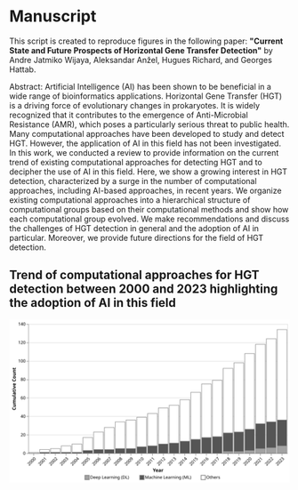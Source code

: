 # Manuscript
This script is created to reproduce figures in the following paper: 
**"Current State and Future Prospects of Horizontal Gene Transfer Detection"** by Andre Jatmiko Wijaya, Aleksandar Anžel, Hugues Richard, and Georges Hattab.

Abstract:
Artificial Intelligence (AI) has been shown to be beneficial in a wide range of bioinformatics applications. Horizontal Gene Transfer (HGT) is a driving force of evolutionary changes in prokaryotes. It is widely recognized that it contributes to the emergence of Anti-Microbial Resistance (AMR), which poses a particularly serious threat to public health. Many computational approaches have been developed to study and detect HGT. However, the application of AI in this field has not been investigated. In this work, we conducted a review to provide information on the current trend of existing computational approaches for detecting HGT and to decipher the use of AI in this field. Here, we show a growing interest in HGT detection, characterized by a surge in the number of computational approaches, including AI-based approaches, in recent years. We organize existing computational approaches into a hierarchical structure of computational groups based on their computational methods and show how each computational group evolved. We make recommendations and discuss the challenges of HGT detection in general and the adoption of AI in particular. Moreover, we provide future directions for the field of HGT detection.

## Trend of computational approaches for HGT detection between 2000 and 2023 highlighting the adoption of AI in this field
![Computational approaches between 2000 and 2023](/images/ml_dl_trend.svg)
